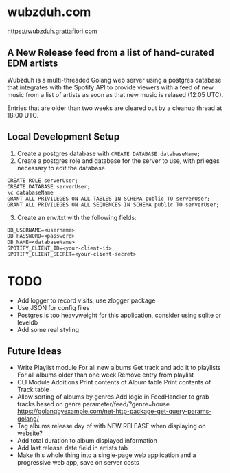 # wubzduh.com

https://wubzduh.grattafiori.com

## A New Release feed from a list of hand-curated EDM artists
Wubzduh is a multi-threaded Golang web server using a postgres database that integrates with the Spotify API to provide viewers with a feed of new music from a list of artists as soon as that new music is relased (12:05 UTC).

Entries that are older than two weeks are cleared out by a cleanup thread at 18:00 UTC.

## Local Development Setup
1. Create a postgres database with `CREATE DATABASE databaseName;`
2. Create a postgres role and database for the server to use, with prileges necessary to edit the database.
```
CREATE ROLE serverUser;
CREATE DATABASE serverUser;
\c databaseName
GRANT ALL PRIVILEGES ON ALL TABLES IN SCHEMA public TO serverUser;
GRANT ALL PRIVILEGES ON ALL SEQUENCES IN SCHEMA public TO serverUser;
```
3. Create an env.txt with the following fields:
```
DB_USERNAME=<username>
DB_PASSWORD=<password>
DB_NAME=<databaseName>
SPOTIFY_CLIENT_ID=<your-client-id>
SPOTIFY_CLIENT_SECRET=<your-client-secret>
```

# TODO
- Add logger to record visits, use zlogger package
- Use JSON for config files
- Postgres is too heavyweight for this application, consider using sqlite or leveldb
- Add some real styling 

## Future Ideas
- Write Playlist module
    For all new albums
        Get track and add it to playlists
    For all albums older than one week
        Remove entry from playlist
- CLI Module Additions
    Print contents of Album table
    Print contents of Track table
- Allow sorting of albums by genres
    Add logic in FeedHandler to grab tracks based on genre parameter/feed/?genre=house
    https://golangbyexample.com/net-http-package-get-query-params-golang/
- Tag albums release day of with NEW RELEASE when displaying on website?
- Add total duration to album displayed information
- Add last release date field in artists tab
- Make this whole thing into a single-page web application and a progressive web app, save on server costs

